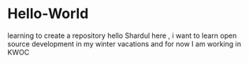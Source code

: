 # Hello-World
learning to create a repository
hello
Shardul here , i want to learn open source development in my winter vacations
and for now I am working in KWOC
